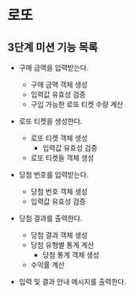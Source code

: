 # 로또
## 3단계 미션 기능 목록
* 구매 금액을 입력받는다.
  * 구매 금액 객체 생성
  * 입력값 유효성 검증
  * 구입 가능한 로또 티켓 수량 계산


* 로또 티켓을 생성한다.
  * 로또 티켓 객체 생성
    * 입력값 유효성 검증
  * 로또 티켓들 객체 생성


* 당첨 번호를 입력받는다.
  * 당첨 번호 객체 생성
  * 입력값 유효성 검증


* 당첨 결과를 출력한다.
  * 당첨 결과 객체 생성
  * 당첨 유형별 통계 계산
    * 당첨 통계 객체 생성
  * 수익률 계산


* 입력 및 결과 안내 메시지를 출력한다.
